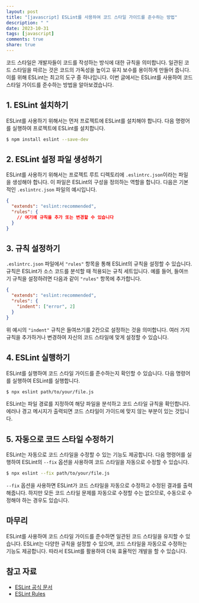 ```yaml
---
layout: post
title: "[javascript] ESLint를 사용하여 코드 스타일 가이드를 준수하는 방법"
description: " "
date: 2023-10-31
tags: [javascript]
comments: true
share: true
---
```


코드 스타일은 개발자들이 코드를 작성하는 방식에 대한 규칙을 의미합니다. 일관된 코드 스타일을 따르는 것은 코드의 가독성을 높이고 유지 보수를 용이하게 만들어 줍니다. 이를 위해 ESLint는 최고의 도구 중 하나입니다. 이번 글에서는 ESLint를 사용하여 코드 스타일 가이드를 준수하는 방법을 알아보겠습니다.

## 1. ESLint 설치하기
ESLint를 사용하기 위해서는 먼저 프로젝트에 ESLint를 설치해야 합니다. 다음 명령어를 실행하여 프로젝트에 ESLint를 설치합니다.

```bash
$ npm install eslint --save-dev
```

## 2. ESLint 설정 파일 생성하기
ESLint를 사용하기 위해서는 프로젝트 루트 디렉토리에 `.eslintrc.json`이라는 파일을 생성해야 합니다. 이 파일은 ESLint의 구성을 정의하는 역할을 합니다. 다음은 기본적인 `.eslintrc.json` 파일의 예시입니다.

```json
{
  "extends": "eslint:recommended",
  "rules": {
    // 여기에 규칙을 추가 또는 변경할 수 있습니다
  }
}
```

## 3. 규칙 설정하기
`.eslintrc.json` 파일에서 `"rules"` 항목을 통해 ESLint의 규칙을 설정할 수 있습니다. 규칙은 ESLint가 소스 코드를 분석할 때 적용되는 규칙 세트입니다. 예를 들어, 들여쓰기 규칙을 설정하려면 다음과 같이 `"rules"` 항목에 추가합니다.

```json
{
  "extends": "eslint:recommended",
  "rules": {
    "indent": ["error", 2]
  }
}
```

위 예시의 `"indent"` 규칙은 들여쓰기를 2칸으로 설정하는 것을 의미합니다. 여러 가지 규칙을 추가하거나 변경하여 자신의 코드 스타일에 맞게 설정할 수 있습니다.

## 4. ESLint 실행하기
ESLint를 실행하여 코드 스타일 가이드를 준수하는지 확인할 수 있습니다. 다음 명령어를 실행하여 ESLint를 실행합니다.

```bash
$ npx eslint path/to/your/file.js
```

ESLint는 파일 경로를 지정하여 해당 파일을 분석하고 코드 스타일 규칙을 확인합니다. 에러나 경고 메시지가 출력되면 코드 스타일이 가이드에 맞지 않는 부분이 있는 것입니다.

## 5. 자동으로 코드 스타일 수정하기
ESLint는 자동으로 코드 스타일을 수정할 수 있는 기능도 제공합니다. 다음 명령어를 실행하여 ESLint의 `--fix` 옵션을 사용하여 코드 스타일을 자동으로 수정할 수 있습니다.

```bash
$ npx eslint --fix path/to/your/file.js
```

`--fix` 옵션을 사용하면 ESLint가 코드 스타일을 자동으로 수정하고 수정된 결과를 출력해줍니다. 하지만 모든 코드 스타일 문제를 자동으로 수정할 수는 없으므로, 수동으로 수정해야 하는 경우도 있습니다.

## 마무리
ESLint를 사용하여 코드 스타일 가이드를 준수하면 일관된 코드 스타일을 유지할 수 있습니다. ESLint는 다양한 규칙을 설정할 수 있으며, 코드 스타일을 자동으로 수정하는 기능도 제공합니다. 따라서 ESLint를 활용하여 더욱 효율적인 개발을 할 수 있습니다.

## 참고 자료
- [ESLint 공식 문서](https://eslint.org/docs/user-guide/getting-started)
- [ESLint Rules](https://eslint.org/docs/rules/)